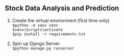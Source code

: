 ## Stock Data Analysis and Prediction

1. Create the virtual environment (first time only) \
`$python -m venv venv` \
`$venv\Scripts\activate` \
`$pip install -r requirements.txt` 

2. Spin up Django Server \
`$python manage.py runserver`
